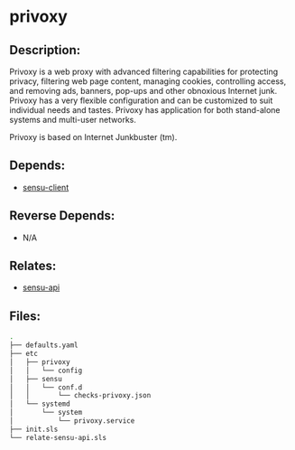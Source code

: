 # privoxy

## Description:

Privoxy is a web proxy with advanced filtering capabilities for protecting privacy, filtering web page content, managing cookies, controlling access, and removing ads, banners, pop-ups and other obnoxious Internet junk. Privoxy has a very flexible configuration and can be customized to suit individual needs and tastes. Privoxy has application for both stand-alone systems and multi-user networks.

Privoxy is based on Internet Junkbuster (tm).

## Depends:

  -  [sensu-client](/salt/sensu-client)

## Reverse Depends:

  -  N/A

## Relates:

  -  [sensu-api](/salt/sensu-api)

## Files:

```bash
.
├── defaults.yaml
├── etc
│   ├── privoxy
│   │   └── config
│   ├── sensu
│   │   └── conf.d
│   │       └── checks-privoxy.json
│   └── systemd
│       └── system
│           └── privoxy.service
├── init.sls
└── relate-sensu-api.sls
```
